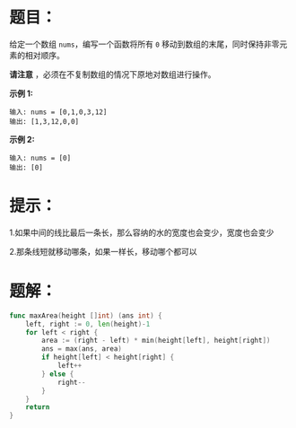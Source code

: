 # 题目：

给定一个数组 `nums`，编写一个函数将所有 `0` 移动到数组的末尾，同时保持非零元素的相对顺序。

**请注意** ，必须在不复制数组的情况下原地对数组进行操作。

 

**示例 1:**

```
输入: nums = [0,1,0,3,12]
输出: [1,3,12,0,0]
```

**示例 2:**

```
输入: nums = [0]
输出: [0]
```

# 提示：

1.如果中间的线比最后一条长，那么容纳的水的宽度也会变少，宽度也会变少

2.那条线短就移动哪条，如果一样长，移动哪个都可以

# 题解：

```go
func maxArea(height []int) (ans int) {
    left, right := 0, len(height)-1
    for left < right {
        area := (right - left) * min(height[left], height[right])
        ans = max(ans, area)
        if height[left] < height[right] {
            left++
        } else {
            right--
        }
    }
    return
}
```

